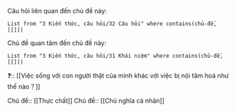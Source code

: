 Câu hỏi liên quan đến chủ đề này:
```dataview
List from "3 Kiến thức, câu hỏi/32 Câu hỏi" where contains(chủ-đề,[[]]) 
```

Chủ đề quan tâm đến chủ đề này:
```dataview
List from "3 Kiến thức, câu hỏi/31 Khái niệm" where contains(chủ-đề,[[]]) 
```
❓:: [[Việc sống với con người thật của mình khác với việc bị nội tâm hoá như thế nào？]]

Chủ đề:: [[Thực chất]]
Chủ đề:: [[Chủ nghĩa cá nhân]]